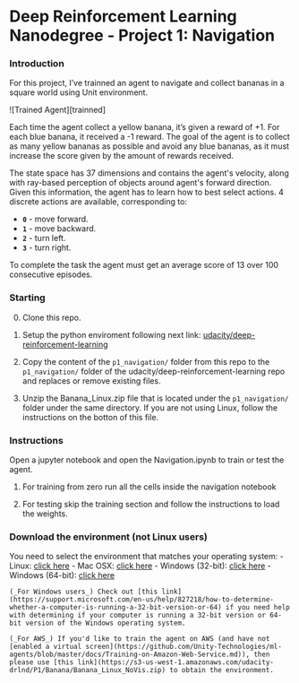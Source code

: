 # Deep Reinforcement Learning Nanodegree - Project 1: Navigation

### Introduction

For this project, I’ve trainned an agent to navigate and collect bananas in a square world using Unit environment.


![Trained Agent][trainned]

Each time the agent collect a yellow banana, it’s given a reward of +1. For each blue banana, it received a -1 reward. The goal of the agent is to collect as many yellow bananas as possible and avoid any blue bananas, as it must increase the score given by the amount of rewards received.  

The state space has 37 dimensions and contains the agent's velocity, along with ray-based perception of objects around agent's forward direction.  Given this information, the agent has to learn how to best select actions.  4 discrete actions are available, corresponding to:

- **`0`** - move forward.
- **`1`** - move backward.
- **`2`** - turn left.
- **`3`** - turn right.

To complete the task the agent must get an average score of 13 over 100 consecutive episodes. 


### Starting
0. Clone this repo.

1. Setup the python enviroment following next link: [udacity/deep-reinforcement-learning](https://github.com/udacity/deep-reinforcement-learning#dependencies)

2. Copy the content of the `p1_navigation/` folder from this repo to the `p1_navigation/` folder of the udacity/deep-reinforcement-learning repo and replaces or remove existing files.

3. Unzip the Banana_Linux.zip file that is located under the `p1_navigation/` folder under the same directory. If you are not using Linux, follow the instructions on the botton of this file.



### Instructions

Open a jupyter notebook and open the Navigation.ipynb to train or test the agent.

1. For training from zero run all the cells inside the navigation notebook

2. For testing skip the training section and follow the instructions to load the weights. 

### Download the environment (not Linux users)

You need to select the environment that matches your operating system:
    - Linux: [click here](https://s3-us-west-1.amazonaws.com/udacity-drlnd/P1/Banana/Banana_Linux.zip)
    - Mac OSX: [click here](https://s3-us-west-1.amazonaws.com/udacity-drlnd/P1/Banana/Banana.app.zip)
    - Windows (32-bit): [click here](https://s3-us-west-1.amazonaws.com/udacity-drlnd/P1/Banana/Banana_Windows_x86.zip)
    - Windows (64-bit): [click here](https://s3-us-west-1.amazonaws.com/udacity-drlnd/P1/Banana/Banana_Windows_x86_64.zip)
    
    (_For Windows users_) Check out [this link](https://support.microsoft.com/en-us/help/827218/how-to-determine-whether-a-computer-is-running-a-32-bit-version-or-64) if you need help with determining if your computer is running a 32-bit version or 64-bit version of the Windows operating system.

    (_For AWS_) If you'd like to train the agent on AWS (and have not [enabled a virtual screen](https://github.com/Unity-Technologies/ml-agents/blob/master/docs/Training-on-Amazon-Web-Service.md)), then please use [this link](https://s3-us-west-1.amazonaws.com/udacity-drlnd/P1/Banana/Banana_Linux_NoVis.zip) to obtain the environment.
